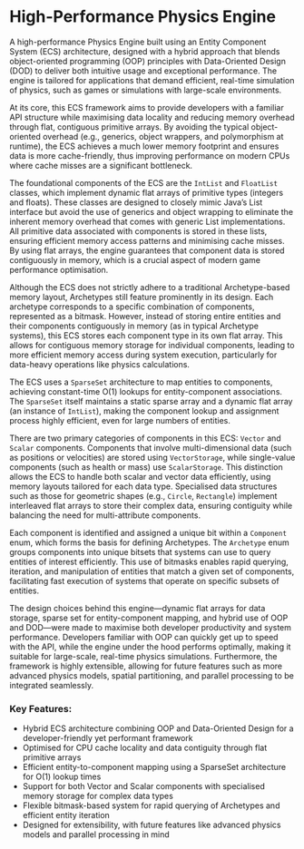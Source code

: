 # High-Performance Physics Engine

A high-performance Physics Engine built using an Entity Component System (ECS) architecture, designed with a hybrid approach that blends object-oriented programming (OOP) principles with Data-Oriented Design (DOD) to deliver both intuitive usage and exceptional performance. The engine is tailored for applications that demand efficient, real-time simulation of physics, such as games or simulations with large-scale environments.

At its core, this ECS framework aims to provide developers with a familiar API structure while maximising data locality and reducing memory overhead through flat, contiguous primitive arrays. By avoiding the typical object-oriented overhead (e.g., generics, object wrappers, and polymorphism at runtime), the ECS achieves a much lower memory footprint and ensures data is more cache-friendly, thus improving performance on modern CPUs where cache misses are a significant bottleneck.

The foundational components of the ECS are the `IntList` and `FloatList` classes, which implement dynamic flat arrays of primitive types (integers and floats). These classes are designed to closely mimic Java’s List interface but avoid the use of generics and object wrapping to eliminate the inherent memory overhead that comes with generic List implementations. All primitive data associated with components is stored in these lists, ensuring efficient memory access patterns and minimising cache misses. By using flat arrays, the engine guarantees that component data is stored contiguously in memory, which is a crucial aspect of modern game performance optimisation.

Although the ECS does not strictly adhere to a traditional Archetype-based memory layout, Archetypes still feature prominently in its design. Each archetype corresponds to a specific combination of components, represented as a bitmask. However, instead of storing entire entities and their components contiguously in memory (as in typical Archetype systems), this ECS stores each component type in its own flat array. This allows for contiguous memory storage for individual components, leading to more efficient memory access during system execution, particularly for data-heavy operations like physics calculations.

The ECS uses a `SparseSet` architecture to map entities to components, achieving constant-time O(1) lookups for entity-component associations. The `SparseSet` itself maintains a static sparse array and a dynamic flat array (an instance of `IntList`), making the component lookup and assignment process highly efficient, even for large numbers of entities.

There are two primary categories of components in this ECS: `Vector` and `Scalar` components. Components that involve multi-dimensional data (such as positions or velocities) are stored using `VectorStorage`, while single-value components (such as health or mass) use `ScalarStorage`. This distinction allows the ECS to handle both scalar and vector data efficiently, using memory layouts tailored for each data type. Specialised data structures such as those for geometric shapes (e.g., `Circle`, `Rectangle`) implement interleaved flat arrays to store their complex data, ensuring contiguity while balancing the need for multi-attribute components.

Each component is identified and assigned a unique bit within a `Component` enum, which forms the basis for defining Archetypes. The `Archetype` enum groups components into unique bitsets that systems can use to query entities of interest efficiently. This use of bitmasks enables rapid querying, iteration, and manipulation of entities that match a given set of components, facilitating fast execution of systems that operate on specific subsets of entities.

The design choices behind this engine—dynamic flat arrays for data storage, sparse set for entity-component mapping, and hybrid use of OOP and DOD—were made to maximise both developer productivity and system performance. Developers familiar with OOP can quickly get up to speed with the API, while the engine under the hood performs optimally, making it suitable for large-scale, real-time physics simulations. Furthermore, the framework is highly extensible, allowing for future features such as more advanced physics models, spatial partitioning, and parallel processing to be integrated seamlessly.

### Key Features:
- Hybrid ECS architecture combining OOP and Data-Oriented Design for a developer-friendly yet performant framework
- Optimised for CPU cache locality and data contiguity through flat primitive arrays
- Efficient entity-to-component mapping using a SparseSet architecture for O(1) lookup times
- Support for both Vector and Scalar components with specialised memory storage for complex data types
- Flexible bitmask-based system for rapid querying of Archetypes and efficient entity iteration
- Designed for extensibility, with future features like advanced physics models and parallel processing in mind